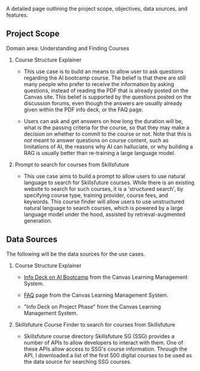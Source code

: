 A detailed page outlining the project scope, objectives, data sources, and features.

## Project Scope

Domain area: Understanding and Finding Courses

1. Course Structure Explainer

    - This use case is to build an means to allow user to ask questions
    regarding the AI bootcamp course. The belief is that there are still 
    many people who prefer to receive the information by asking questions, 
    instead of reading the PDF that is already posted on the Canvas site.
    This belief is supported by the questions posted on the discussion 
    forums, even though the answers are usually already given within the 
    PDF info deck, or the FAQ page.

    - Users can ask and get answers on how long the duration will be, 
    what is the passing criteria for the course, so that they may make a 
    decision on whether to commit to the course or not. Note that this is 
    *not* meant to answer questions on course content, such as limitations of 
    AI, the reasons why AI can halluciate, or why building a RAG is usually
    better than re-training a large language model.

2. Prompt to search for courses from Skillsfuture 

    - This use case aims to build a prompt to allow users to use natural 
    language to search for Skillsfuture courses. While there is an existing
    website to search for such courses, it is a 'structured search', by 
    specifying course type, training provider, course fees, and keywords. 
    This course finder will allow users to use unstructured natural language
    to search courses, which is powered by a large language model under the
    hood, assisted by retrieval-augmented generation.


## Data Sources

The following will be the data sources for the use cases.

1. Course Structure Explainer

    - [Info Deck on AI Bootcamp](https://d17lzt44idt8rf.cloudfront.net/aicamp/shared/AI%20Champion%20Bootcamp%20-%20Pilot%2002%20-%20Info%20Deck.pdf) from the Canvas Learning Management System. 

    - [FAQ](https://canvas.instructure.com/courses/9748108/pages/faqs?module_item_id=112615241) page from the Canvas Learning Management System.

    - "Info Deck on Project Phase" from the Canvas Learning Management System. 

2. Skillsfuture Course Finder to search for courses from Skillsfuture 

    - Skillsfuture course directory
    Skillsfuture SG (SSG) provides a number of APIs to allow developers 
    to interact with them. One of these APIs allow access to SSG's course 
    information. Through the API, I downloaded a list of the first 500 
    digital courses to be used as the data source for searching SSG courses.









